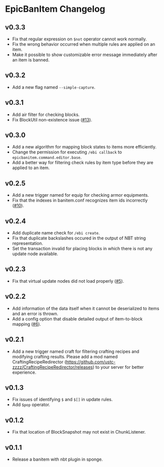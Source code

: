 # EpicBanItem Changelog

## v0.3.3

* Fix that regular expression on `$not` operator cannot work normally.
* Fix the wrong behavior occurred when multiple rules are applied on an item.
* Make it possible to show customizable error message immediately after an item is banned.

## v0.3.2

* Add a new flag named `--simple-capture`.

## v0.3.1

* Add air filter for checking blocks.
* Fix BlockUtil non-existence issue ([#13](https://github.com/euOnmyoji/EpicBanItem---Sponge/issues/13)).

## v0.3.0

* Add a new algorithm for mapping block states to items more efficiently.
* Change the permission for executing `/ebi callback` to `epicbanitem.command.editor.base`.
* Add a better way for filtering check rules by item type before they are applied to an item.

## v0.2.5

* Add a new trigger named for equip for checking armor equipments.
* Fix that the indexes in banitem.conf recognizes item ids incorrectly ([#10](https://github.com/euOnmyoji/EpicBanItem---Sponge/issues/10)).

## v0.2.4

* Add duplicate name check for `/ebi create`.
* Fix that duplicate backslashes occured in the output of NBT string representation.
* Set the transaction invalid for placing blocks in which there is not any update node available.

## v0.2.3

* Fix that virtual update nodes did not load properly ([#5](https://github.com/euOnmyoji/EpicBanItem---Sponge/issues/5)).

## v0.2.2

* Add information of the data itself when it cannot be deserialized to items and an error is thrown.
* Add a config option that disable detailed output of item-to-block mapping ([#6](https://github.com/euOnmyoji/EpicBanItem---Sponge/issues/6)).

## v0.2.1

* Add a new trigger named craft for filtering crafting recipes and modifying crafting results. Please add a mod named CraftingRecipeRedirector (<https://github.com/ustc-zzzz/CraftingRecipeRedirector/releases>) to your server for better experience.

## v0.1.3

* Fix issues of identifying `$` and `$[]` in update rules.
* Add `$pop` operator.

## v0.1.2

* Fix that location of BlockSnapshot may not exist in ChunkListener.

## v0.1.1

* Release a banitem with nbt plugin in sponge.
